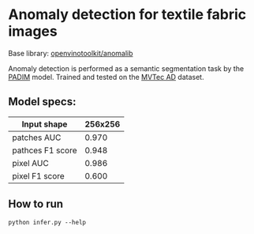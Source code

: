 # Anomaly detection for textile fabric images

Base library: [openvinotoolkit/anomalib](https://github.com/openvinotoolkit/anomalib)

Anomaly detection is performed as a semantic segmentation task by the [PADIM](https://github.com/openvinotoolkit/anomalib/tree/main/src/anomalib/models/padim) model.
Trained and tested on the [MVTec AD](https://www.mvtec.com/company/research/datasets/mvtec-ad) dataset.

## Model specs:


Input shape | 256x256
----|----
patches AUC | 0.970
pathces F1 score | 0.948
pixel AUC | 0.986
pixel F1 score | 0.600


## How to run

```
python infer.py --help
```